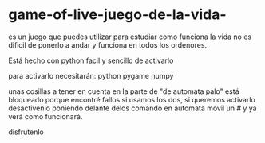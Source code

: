 # game-of-live-juego-de-la-vida-
es un juego que puedes utilizar para estudiar como funciona la vida
no es dificil de ponerlo a andar y funciona en todos los ordenores. 

Está hecho con python facil y sencillo de activarlo 

para activarlo necesitarán: 
python
pygame 
numpy 

unas cosillas a tener en cuenta 
en la parte de "de automata palo" está bloqueado porque encontré fallos si usamos los dos, si queremos activarlo desactivenlo poniendo delante delos comando en automata movil un # y ya verá como funcionará. 

disfrutenlo
